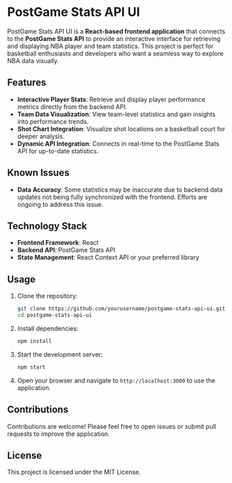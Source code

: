 
# PostGame Stats API UI  

PostGame Stats API UI is a **React-based frontend application** that connects to the **PostGame Stats API** to provide an interactive interface for retrieving and displaying NBA player and team statistics. This project is perfect for basketball enthusiasts and developers who want a seamless way to explore NBA data visually.  

## Features  
- **Interactive Player Stats**: Retrieve and display player performance metrics directly from the backend API.  
- **Team Data Visualization**: View team-level statistics and gain insights into performance trends.  
- **Shot Chart Integration**: Visualize shot locations on a basketball court for deeper analysis.  
- **Dynamic API Integration**: Connects in real-time to the PostGame Stats API for up-to-date statistics.  

## Known Issues  
- **Data Accuracy**: Some statistics may be inaccurate due to backend data updates not being fully synchronized with the frontend. Efforts are ongoing to address this issue.  

## Technology Stack  
- **Frontend Framework**: React  
- **Backend API**: PostGame Stats API  
- **State Management**: React Context API or your preferred library  

## Usage  
1. Clone the repository:  
   ```bash  
   git clone https://github.com/yourusername/postgame-stats-api-ui.git  
   cd postgame-stats-api-ui  
   ```  
2. Install dependencies:  
   ```bash  
   npm install  
   ```  
3. Start the development server:  
   ```bash  
   npm start  
   ```  
4. Open your browser and navigate to `http://localhost:3000` to use the application.  

## Contributions  
Contributions are welcome! Please feel free to open issues or submit pull requests to improve the application.  

## License  
This project is licensed under the MIT License.  
